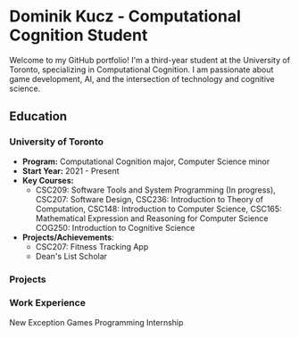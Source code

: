 # Dominik Kucz - Computational Cognition Student 

Welcome to my GitHub portfolio! I'm a third-year student at the University of Toronto, specializing in Computational Cognition. I am passionate about game development, AI, and the intersection of technology and cognitive science.

## Education
### University of Toronto
- **Program:** Computational Cognition major, Computer Science minor
- **Start Year:** 2021 - Present
- **Key Courses:**
  -  CSC209: Software Tools and System Programming (In progress), CSC207: Software Design, CSC236: Introduction to Theory of Computation, CSC148: Introduction to Computer Science, CSC165: Mathematical Expression and Reasoning for Computer Science COG250: Introduction to Cognitive Science
- **Projects/Achievements**:
  - CSC207: Fitness Tracking App
  - Dean's List Scholar

### Projects

### Work Experience
New Exception Games Programming Internship
